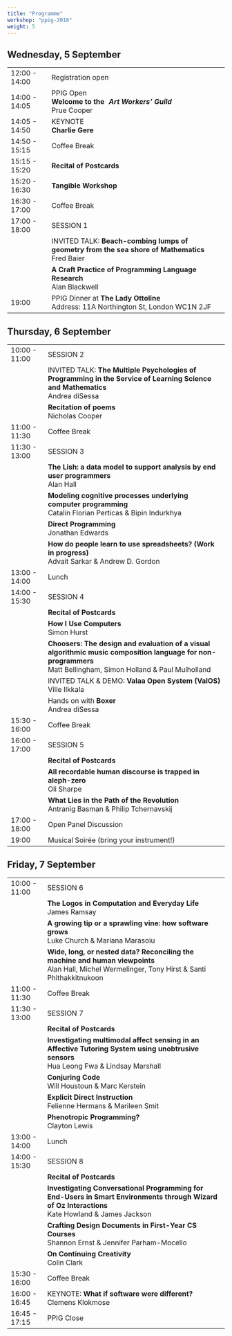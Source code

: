 ```yaml
---
title: "Programme"
workshop: "ppig-2018"
weight: 5
---
```


<style>
.workshop-content table th:first-of-type {
  min-width: 100px;
}
td em {
  padding-left: 6px;
}
</style>

## Wednesday, 5 September

|               |                   |
| ------------- | ----------------- |
| 12:00 - 14:00 | Registration open |
| 14:00 - 14:05 | PPIG Open <br> **Welcome to the *Art Workers’ Guild*** <br> Prue Cooper |
| 14:05 - 14:50 | KEYNOTE <br> **Charlie Gere** |
| 14:50 - 15:15 | Coffee Break |
| 15:15 - 15:20 | **Recital of Postcards** |
| 15:20 - 16:30 | **Tangible Workshop** |
| 16:30 - 17:00 | Coffee Break |
| 17:00 - 18:00 | SESSION 1 |
|               | INVITED TALK: **Beach-combing lumps of geometry from the sea shore of Mathematics** <br> Fred Baier |
|               | **A Craft Practice of Programming Language Research** <br> Alan Blackwell |
| 19:00         | PPIG Dinner at **The Lady Ottoline** <br> Address: 11A Northington St, London WC1N 2JF |

## Thursday, 6 September
|               |           |
| ------------- | --------- |
| 10:00 - 11:00 | SESSION 2 |
|               | INVITED TALK: **The Multiple Psychologies of Programming in the Service of Learning Science and Mathematics** <br> Andrea diSessa |
|               | **Recitation of poems** <br> Nicholas Cooper |
| 11:00 - 11:30 | Coffee Break |
| 11:30 - 13:00 | SESSION 3 |
|               | **The Lish: a data model to support analysis by end user programmers** <br> Alan Hall |
|               | **Modeling cognitive processes underlying computer programming** <br> Catalin Florian Perticas & Bipin Indurkhya |
|               | **Direct Programming** <br> Jonathan Edwards |
|               | **How do people learn to use spreadsheets? (Work in progress)** <br> Advait Sarkar & Andrew D. Gordon |
| 13:00 - 14:00 | Lunch |
| 14:00 - 15:30 | SESSION 4 |
|               | **Recital of Postcards** |
|               | **How I Use Computers** <br> Simon Hurst |
|               | **Choosers: The design and evaluation of a visual algorithmic music composition language for non-programmers** <br> Matt Bellingham, Simon Holland & Paul Mulholland |
|               | INVITED TALK & DEMO: **Valaa Open System (ValOS)** <br> Ville Ilkkala |
|               | Hands on with **Boxer** <br> Andrea diSessa |
| 15:30 - 16:00 | Coffee Break |
| 16:00 - 17:00 | SESSION 5 |
|               | **Recital of Postcards** |
|               | **All recordable human discourse is trapped in aleph-zero** <br> Oli Sharpe |
|               | **What Lies in the Path of the Revolution** <br> Antranig Basman & Philip Tchernavskij |
| 17:00 - 18:00 | Open Panel Discussion |
| 19:00	        | Musical Soirée (bring your instrument!) |

## Friday, 7 September
|               |           |
| ------------- | --------- |
| 10:00 - 11:00 | SESSION 6 |
|               | **The Logos in Computation and Everyday Life** <br> James Ramsay |
|               | **A growing tip or a sprawling vine: how software grows** <br> Luke Church & Mariana Marasoiu |
|               | **Wide, long, or nested data? Reconciling the machine and human viewpoints** <br> Alan Hall, Michel Wermelinger, Tony Hirst & Santi Phithakkitnukoon |
| 11:00 - 11:30 | Coffee Break
| 11:30 - 13:00 | SESSION 7 |
|               | **Recital of Postcards** |
|               | **Investigating multimodal affect sensing in an Affective Tutoring System using unobtrusive sensors** <br> Hua Leong Fwa & Lindsay Marshall |
|               | **Conjuring Code** <br> Will Houstoun & Marc Kerstein |
|               | **Explicit Direct Instruction** <br> Felienne Hermans & Marileen Smit |
|               | **Phenotropic Programming?** <br> Clayton Lewis |
| 13:00 - 14:00 | Lunch |
| 14:00 - 15:30 | SESSION 8 |
|               | **Recital of Postcards** |
|               | **Investigating Conversational Programming for End-Users in Smart Environments through Wizard of Oz Interactions** <br> Kate Howland & James Jackson |
|               | **Crafting Design Documents in First-Year CS Courses** <br> Shannon Ernst & Jennifer Parham-Mocello |
|               | **On Continuing Creativity** <br> Colin Clark |
| 15:30 - 16:00 | Coffee Break |
| 16:00 - 16:45 | KEYNOTE: **What if software were different?** <br> Clemens Klokmose |
| 16:45 - 17:15 | PPIG Close |
